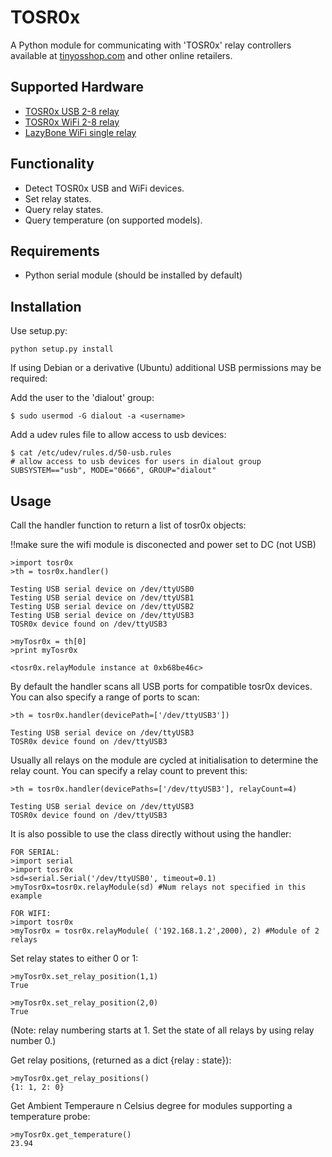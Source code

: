 TOSR0x
======================

A Python module for communicating with 'TOSR0x' relay controllers available at [tinyosshop.com](http://www.tinyosshop.com/index.php?route=product/product&product_id=365) and other online retailers.

Supported Hardware
----------------------

* [TOSR0x USB 2-8 relay](http://www.tinyosshop.com/index.php?route=product/category&path=141_142)
* [TOSR0x WiFi 2-8 relay](http://www.tinyosshop.com/index.php?route=product/category&path=141_143)
* [LazyBone WiFi single relay](http://www.tinyosshop.com/index.php?route=product/category&path=141_129)

Functionality
----------------------

* Detect TOSR0x USB and WiFi devices.
* Set relay states.
* Query relay states.
* Query temperature (on supported models).

Requirements
----------------------

* Python serial module (should be installed by default)

Installation
----------------------

Use setup.py:

    python setup.py install

If using Debian or a derivative (Ubuntu) additional USB permissions may be required:

 Add the user to the 'dialout' group:

    $ sudo usermod -G dialout -a <username>

 Add a udev rules file to allow access to usb devices:

    $ cat /etc/udev/rules.d/50-usb.rules
    # allow access to usb devices for users in dialout group
    SUBSYSTEM=="usb", MODE="0666", GROUP="dialout"

Usage
----------------------

Call the handler function to return a list of tosr0x objects:

  !!make sure the wifi module is disconected and power set to DC (not USB)

    >import tosr0x
    >th = tosr0x.handler()

    Testing USB serial device on /dev/ttyUSB0
    Testing USB serial device on /dev/ttyUSB1
    Testing USB serial device on /dev/ttyUSB2
    Testing USB serial device on /dev/ttyUSB3
    TOSR0x device found on /dev/ttyUSB3

    >myTosr0x = th[0]
    >print myTosr0x

    <tosr0x.relayModule instance at 0xb68be46c>

By default the handler scans all USB ports for compatible tosr0x devices. You
can also specify a range of ports to scan:

    >th = tosr0x.handler(devicePath=['/dev/ttyUSB3'])

    Testing USB serial device on /dev/ttyUSB3
    TOSR0x device found on /dev/ttyUSB3

Usually all relays on the module are cycled at initialisation to determine the
relay count. You can specify a relay count to prevent this:

    >th = tosr0x.handler(devicePaths=['/dev/ttyUSB3'], relayCount=4)

    Testing USB serial device on /dev/ttyUSB3
    TOSR0x device found on /dev/ttyUSB3

It is also possible to use the class directly without using the handler:

    FOR SERIAL:
    >import serial
    >import tosr0x
    >sd=serial.Serial('/dev/ttyUSB0', timeout=0.1)
    >myTosr0x=tosr0x.relayModule(sd) #Num relays not specified in this example

    FOR WIFI:
    >import tosr0x
    >myTosr0x = tosr0x.relayModule( ('192.168.1.2',2000), 2) #Module of 2 relays

Set relay states to either 0 or 1:

    >myTosr0x.set_relay_position(1,1)
    True

    >myTosr0x.set_relay_position(2,0)
    True

(Note: relay numbering starts at 1. Set the state of all relays by using relay number 0.)

Get relay positions, (returned as a dict {relay : state}):

    >myTosr0x.get_relay_positions()
    {1: 1, 2: 0}

Get Ambient Temperaure n Celsius degree for modules supporting a temperature probe:

    >myTosr0x.get_temperature()
    23.94

